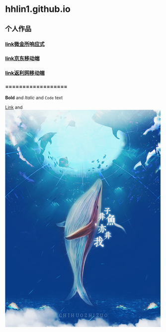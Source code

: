 # hhlin1.github.io
## 个人作品
### [link微金所响应式](hhlin1.github.io/weijins/index.html)
### [link京东移动端](hhlin1.github.io/jd/index.html)
### [link返利网移动端](hhlin1.github.io/mobileWeb/index.html)
### ==================


**Bold** and _Italic_ and `Code` text

[Link](url) and ![Image](08.jpg)

